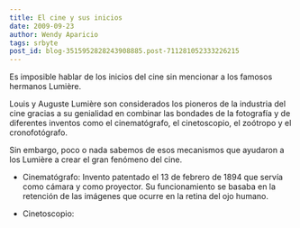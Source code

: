 ```yaml
---
title: El cine y sus inicios
date: 2009-09-23
author: Wendy Aparicio
tags: srbyte
post_id: blog-3515952828243908885.post-711281052333226215
---
```


Es imposible hablar de los inicios del cine sin mencionar a los famosos
      hermanos Lumière.

Louis y Auguste Lumière son considerados los pioneros de la industria
      del cine gracias a su genialidad en combinar las bondades de la fotografía y de diferentes
      inventos como el cinematógrafo, el cinetoscopio, el zoótropo y el cronofotógrafo.

Sin embargo, poco o nada sabemos de esos mecanismos que ayudaron a los
      Lumière a crear el gran fenómeno del cine.

- Cinematógrafo: Invento patentado el 13 de febrero de 1894 que servía como cámara y como proyector. Su funcionamiento se basaba en la retención de las imágenes que ocurre en la retina del ojo humano.

- Cinetoscopio: